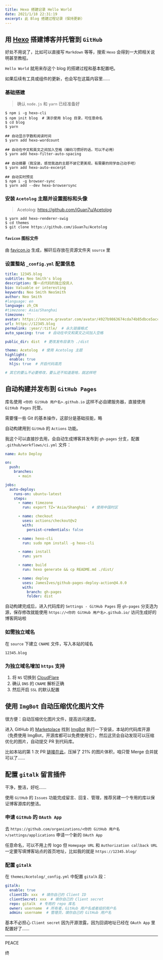 ```yaml
---
title: Hexo 搭建记录 Hello World
date: 2021/1/18 22:31:19
excerpt: 此 Blog 搭建过程记录（保持更新）
---
```


## 用 [Hexo](https://hexo.io) 搭建博客并托管到 `GitHub`

好处不用说了，比如可以直接写 `Markdown` 等等，搜索 `Hexo` 会得到一大把相关说明甚至教程。

`Hello World` 就用来存这个 blog 的搭建过程和基本配置吧。

如果后续有工具或组件的更新，也会写在这篇内容里…… 


### 基础搭建

> 确认 `node.js` 和 `yarn` 已经准备好

```console
$ npm i -g hexo-cli
$ npm init blog  # 演示使用 blog 目录，可任意命名
$ cd blog
$ yarn

## 自动显示字数和阅读时间
$ yarn add hexo-wordcount

## 自动在中文和英文之间加入空格（编码习惯好的话，可以不必用）
$ yarn add hexo-filter-auto-spacing

## 自动摘要（我没装，感觉我选的主题不装它更美观，有需要的同学自己动手吧）
$ yarn add hexo-auto-excerpt

## 自动实时预览
$ npm i -g browser-sync
$ yarn add --dev hexo-browsersync
```

### 安装 `Acetolog` 主题并设置图标和头像

> Acetolog: https://github.com/iGuan7u/Acetolog

```console
$ yarn add hexo-renderer-swig
$ cd themes
$ git clone https://github.com/iGuan7u/Acetolog
```


#### `favicon` 图标文件

由 [favicon.io](https://favicon.io) 生成，解矸后存放在资源文件夹 `source` 里


### 设置整站 `_config.yml` 配置信息

```yaml
title: 12345.blog
subtitle: Neo Smith's blog
description: 懂一点代码的独立投资人
bio: Valuable or interesting
keywords: Neo Smith NeoSmith
author: Neo Smith
#language: en
language: zh_CN
#timezone: Asia/Shanghai
timezone: ''
avatar: https://secure.gravatar.com/avatar/4927b9863674cda74b85dbce5acc6ab6?s=800&d=identicon
url: https://12345.blog
permalink: :year/:title/  # 永久链接格式
auto_spacing: true  # 自动在中文和英文之间加入空格

public_dir: dist  # 更改发布目录为 ./dist

theme: Acetolog  # 使用 Acetolog 主题
highlight:
  enable: true
  hljs: true  # 开启代码高亮

# 其它的要么不必要修改，要么还不知道是啥，就这样吧
```


## 自动构建并发布到 `GitHub Pages`

库名使用 `<你的 GitHub 用户名>.github.io` 这样不必自建服务器，直接使用 `GitHub Pages` 托管。

需要懂一些 Git 的基本操作，这部分是基础技能，略

自动构建用到 `GitHub` 的 `Actions` 功能。

我这个可以直接抄去用，会自动生成博客并发布到 `gh-pages` 分支，配置 `.github/workflows/ci.yml` 文件：

```yaml
name: Auto Deploy

on:
  push:
    branches:
      - main

jobs:
  auto-deploy:
    runs-on: ubuntu-latest
    steps:
      - name: timezone
        run: export TZ='Asia/Shanghai'  # 使用中国时区

      - name: checkout
        uses: actions/checkout@v2
        with:
          persist-credentials: false

      - name: hexo-cli
        run: sudo npm install -g hexo-cli

      - name: install
        run: yarn

      - name: build
        run: hexo generate && cp README.md ./dist/

      - name: deploy
        uses: JamesIves/github-pages-deploy-action@4.0.0
        with:
          branch: gh-pages
          folder: dist
```

自动构建完成后，进入代码库的 `Settings - GitHub Pages` 将 `gh-pages` 分支选为源，保存修改就能使用 `https://<你的 GitHub 用户名>.github.io/` 访问生成好的博客网站啦


### 如需独立域名

在 `source` 下建立 `CNAME` 文件，写入本站的域名

```text
12345.blog
```


### 为独立域名增加 `https` 支持

1. 将 `NS` 切换到 [CloudFlare](https://cloudflare.com)
2. 确认 `DNS` 的 `CNAME` 解析正确
3. 然后开启 `SSL` 的默认配置



## 使用 `ImgBot` 自动压缩优化图片文件

很方便：自动压缩优化图片文件，提高访问速度。

进入 GitHub 的 [Marketplace](https://github.com/marketplace) 找到 [ImgBot](https://github.com/marketplace/imgbot) 执行一下安装，本站的代码库开源（免费使用 ImgBot，开源库都可以免费使用它），然后这货会自动发现可以压缩优化的图片，自动提交 PR 到代码库。

比如本站的第 1 次 PR [链接在此](https://github.com/12345blog/12345blog.github.io/pull/1)，压掉了 21% 的图片体积，咱只管 Merge 合并就可以了……


## 配置 `gitalk` 留言插件

干净，整洁，好吃……

使用 `GitHub` 的 `Issues` 功能完成留言、回复、管理，推荐另建一个专用的库以保证博客源库的整洁。


### 申请 `GitHub` 的 `OAuth App`

去 `https://github.com/organizations/<你的 GitHub 用户名>/settings/applications` 申请一个新的 `OAuth App`

任意命名，可以不用上传 logo 但 `Homepage URL` 和 `Authorization callback URL` 一定要写填博客站点的首页地址，比如我的就是 `https://12345.blog/`



### 配置 `gitalk`

在 `themes/Acetolog/_config.yml` 中配置 `gitalk` 段：

```yaml
gitalk:
  enable: true
  clientID: xxx  # 填你自己的 Client ID
  clientSecret: xxx  # 填你自己的 Client secret
  repo: gitalk  # 专用的 repo 库名
  owner: username  # 所有者，GitHub 用户名或者组织用户名
  admin: username  # 管理员，填你自己的 GitHub 用户名
```

基本不必担心 `Client secret` 因为开源泄露，因为回调地址已经在 `OAuth App` 里配置好了……

---------

PEACE

终
